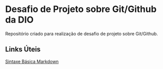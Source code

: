 # Desafio de Projeto sobre Git/Github da DIO
Repositório criado para realização de desafio de projeto sobre Git/Github.

## Links Úteis 
[Sintaxe Básica Markdown](https://www.markdownguide.org/basic-syntax)
